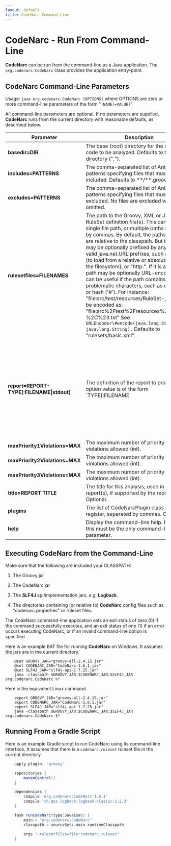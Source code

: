 ```yaml
---
layout: default
title: CodeNarc Command Line
---
```


# CodeNarc - Run From Command-Line

**CodeNarc** can be run from the command-line as a Java application. The `org.codenarc.CodeNarc`
class provides the application entry-point.

## CodeNarc Command-Line Parameters

Usage: `java org.codenarc.CodeNarc [OPTIONS]`
where OPTIONS are zero or more command-line parameters of the form "`-NAME[=VALUE]`"

All command-line parameters are optional. If no parameters are supplied, **CodeNarc** runs from the
current directory with reasonable defaults, as described below.

| Parameter                                   | Description                                                                                                                                                                                                                                                                                                                                                                                                                                                                                                                                                                                                                                                                                                                                                                                                                                                                                                                                                                                                                                                                                                                                                                                                                                                                                                                                                                                                                                                                                                                                          | Example                                |
|---------------------------------------------|------------------------------------------------------------------------------------------------------------------------------------------------------------------------------------------------------------------------------------------------------------------------------------------------------------------------------------------------------------------------------------------------------------------------------------------------------------------------------------------------------------------------------------------------------------------------------------------------------------------------------------------------------------------------------------------------------------------------------------------------------------------------------------------------------------------------------------------------------------------------------------------------------------------------------------------------------------------------------------------------------------------------------------------------------------------------------------------------------------------------------------------------------------------------------------------------------------------------------------------------------------------------------------------------------------------------------------------------------------------------------------------------------------------------------------------------------------------------------------------------------------------------------------------------------|----------------------------------------|
| **basedir=DIR**                             | The base (root) directory for the source code to be analyzed. Defaults to the current directory (".").                                                                                                                                                                                                                                                                                                                                                                                                                                                                                                                                                                                                                                                                                                                                                                                                                                                                                                                                                                                                                                                                                                                                                                                                                                                                                                                                                                                                                   | -basedir=src/main/groovy                                             |
| **includes=PATTERNS**                       | The comma-separated list of Ant-style file patterns specifying files that must be included. Defaults to \*\*/\*\*.groovy.                                                                                                                                                                                                                                                                                                                                                                                                                                                                                                                                                                                                                                                                                                                                                                                                                                                                                                                                                                                                                                                                                                                                                                                                                                                                                                                                                                                                | -includes=\*\*/\*\*.gr                                               |
| **excludes=PATTERNS**                       | The comma-separated list of Ant-style file patterns specifying files that must be excluded. No files are excluded when omitted.                                                                                                                                                                                                                                                                                                                                                                                                                                                                                                                                                                                                                                                                                                                                                                                                                                                                                                                                                                                                                                                                                                                                                                                                                                                                                                                                                                                          | -excludes=\*\*/templates/\*\*,\*\*/\*\*Test.\*\*                     |
| **rulesetfiles=FILENAMES**                  | The path to the Groovy, XML or JSON RuleSet definition file(s). This can be a single file path, or multiple paths separated by commas. By default, the paths specified are relative to the classpath. But these paths may be optionally prefixed by any of the valid java.net.URL prefixes, such as "file:" (to load from a relative or absolute path on the filesystem), or "http:". If it is a URL, its path may be optionally URL-encoded. That can be useful if the path contains any problematic characters, such as comma (',') or hash ('\#'). For instance: "file:src/test/resources/RuleSet-,\#.txt" can be encoded as: "file:src%2Ftest%2Fresources%2FRuleSet-%2C%23.txt" See `URLEncoder\#encode(java.lang.String, java.lang.String).` Defaults to "rulesets/basic.xml".                                                                                                                                                                                                                                                                                                                                                                                                                                                                                                                                                                                                                                                                                                                                              | -rulesetfiles=rulesets/imports.xml,rulesets/naming.xml               |
| **report=REPORT-TYPE[:FILENAME\|stdout]**   | The definition of the report to produce. The option value is of the form `TYPE[:FILENAME|stdout]`, where `TYPE` is one of the predefined type names: "html", "xml", "text", "json", "console" or else the fully-qualified class name of a class (accessible on the classpath) that implements the `org.codenarc.report.ReportWriter` interface. And `FILENAME` is the filename (with optional path) of the output report filename. If the TYPE is followed by **:stdout** (e.g. `html:stdout`, `json:stdout`), then the report is written to **standard out**. If the report filename is omitted, the default filename for the report type is used ("CodeNarcReport.html" for "html", "CodeNarcXmlReport.xml" for "xml", "CodeNarcJsonReport.json"). If no report option is specified, default to a single "html" report with the default filename.                                                                                                                                                                                                                                                                                                                                                                                                                                                                                                                                                                                                              | -report=html <br/>-report=html:MyProject.html <br/>-report=xml <br/>-report=xml:MyXmlReport.xml <br/>-report=org.codenarc.report.HtmlReportWriter |
| **maxPriority1Violations=MAX**              | The maximum number of priority 1 violations allowed (int).                                                                                                                                                                                                                                                                                                                                                                                                                                                                                                                                                                                                                                                                                                                                                                                                                                                                                                                                                                                                                                                                                                                                                                                                                                                                                                                                                                                                                                                               | -maxPriority1Violations=0                                             |
| **maxPriority2Violations=MAX**              | The maximum number of priority 2 violations allowed (int).                                                                                                                                                                                                                                                                                                                                                                                                                                                                                                                                                                                                                                                                                                                                                                                                                                                                                                                                                                                                                                                                                                                                                                                                                                                                                                                                                                                                                                                               | -maxPriority2Violations=0                                             |
| **maxPriority3Violations=MAX**              | The maximum number of priority 3 violations allowed (int).                                                                                                                                                                                                                                                                                                                                                                                                                                                                                                                                                                                                                                                                                                                                                                                                                                                                                                                                                                                                                                                                                                                                                                                                                                                                                                                                                                                                                                                               | -maxPriority3Violations=0                                             |
| **title=REPORT TITLE**                      | The title for this analysis; used in the output report(s), if supported by the report type(s). Optional.                                                                                                                                                                                                                                                                                                                                                                                                                                                                                                                                                                                                                                                                                                                                                                                                                                                                                                                                                                                                                                                                                                                                                                                                                                                                                                                                                                                                                 | -title="My Project"                                                   |
| **plugins**                                 | The list of CodeNarcPlugin class names to register, separated by commas. Optional.                                                                                                                                                                                                                                                                                                                                                                                                                                                                                                                                                                                                                                                                                                                                                                                                                                                                                                                                                                                                                                                                                                                                                                                                                                                                                                                                                                                                                                       | -plugins=org.acme.MyPlugin,org.acme.MyOtherPlugin                     |
| **help**                                    | Display the command-line help. If present, this must be the only command-line parameter.                                                                                                                                                                                                                                                                                                                                                                                                                                                                                                                                                                                                                                                                                                                                                                                                                                                                                                                                                                                                                                                                                                                                                                                                                                                                                                                                                                                                                                 | -help                                                                 |

## Executing CodeNarc from the Command-Line

Make sure that the following are included your CLASSPATH:

  1. The Groovy jar

  2. The CodeNarc jar

  3. The **SLF4J** api/implementation jars, e.g. **Logback**.

  4. The directories containing (or relative to) **CodeNarc** config files such as "codenarc.properties"
        or ruleset files.

The CodeNarc command-line application sets an exit status of zero (0) if the command successfully executes, and
an exit status of one (1) if an error occurs executing CodeNarc, or if an invalid command-line option is specified.

Here is an example BAT file for running **CodeNarc** on Windows. It assumes the jars are in the current directory.

```shell
    @set GROOVY_JAR="groovy-all-2.4.15.jar"
    @set CODENARC_JAR="CodeNarc-1.6.1.jar"
    @set SLF4J_JAR="slf4j-api-1.7.25.jar"
    java -classpath $GROOVY_JAR;$CODENARC_JAR;$SLF4J_JAR org.codenarc.CodeNarc %*
```

Here is the equivalent Linux command.

```shell
    export GROOVY_JAR="groovy-all-2.4.15.jar"
    export CODENARC_JAR="CodeNarc-1.6.1.jar"
    export SLF4J_JAR="slf4j-api-1.7.25.jar"
    java -classpath $GROOVY_JAR:$CODENARC_JAR:$SLF4J_JAR org.codenarc.CodeNarc $*
```

## Running From a Gradle Script

Here is an example Gradle script to run CodeNarc using its command-line interface. It assumes that there is a `codenarc.ruleset` ruleset file in the current directory.

```groovy
    apply plugin: 'groovy'

    repositories {
        mavenCentral()
    }

    dependencies {
        compile 'org.codenarc:CodeNarc:1.6.1'
        compile 'ch.qos.logback:logback-classic:1.2.3'
    }

    task runCodeNarc(type:JavaExec) {
        main = "org.codenarc.CodeNarc"
        classpath = sourceSets.main.runtimeClasspath

        args "-rulesetfiles=file:codenarc.ruleset"
    }
```
